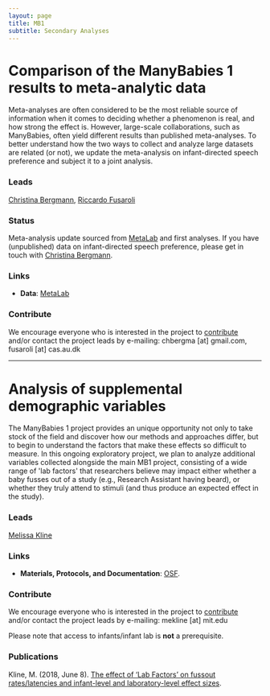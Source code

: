 ```yaml
---
layout: page
title: MB1
subtitle: Secondary Analyses
---
```


<!--
To-do:
- add information (+ pictures...), links etc.
-->

# Comparison of the ManyBabies 1 results to meta-analytic data
<!-- Description (300-word?) intro + method + result -->

Meta-analyses are often considered to be the most reliable source of information when it comes to deciding whether a phenomenon is real, and how strong the effect is. However, large-scale collaborations, such as ManyBabies, often yield different results than published meta-analyses. To better understand how the two ways to collect and analyze large datasets are related (or not), we update the meta-analysis on infant-directed speech preference and subject it to a joint analysis.


### Leads
[Christina Bergmann](https://www.mpi.nl/people/bergmann-christina), [Riccardo Fusaroli](https://pure.au.dk/portal/en/persons/riccardo-fusaroli(3f72f2a1-e93a-4689-872c-c11c9703c1cc).html)


### Status
Meta-analysis update sourced from [MetaLab](http://metalab.stanford.edu/dataset/idspref.html) and first analyses. If you have (unpublished) data on infant-directed speech preference, please get in touch with [Christina Bergmann](mailto:chbergma@gmail.com).

### Links
* **Data**: [MetaLab](http://metalab.stanford.edu/dataset/idspref.html)

<!--
* **Materials, Protocols, and Documentation**: [MB1B-OSF](https://osf.io/zauhq/).
* **Data and code**: [MB1B-GitHub](https://github.com/manybabies/mb1b-analysis-public).
* **Listserv**: [join here](https://mailman.stanford.edu/mailman/listinfo/manybabies1).
-->

### Contribute
We encourage everyone who is interested in the project to [contribute]({{site.baseurl}}/get_involved/) and/or contact the project leads by e-mailing: chbergma [at] gmail.com, fusaroli [at] cas.au.dk

<!--
### Publications
**News release**: See also the news releases by
-->

***

# Analysis of supplemental demographic variables
The ManyBabies 1 project provides an unique opportunity not only to take stock of the field and discover how our methods and approaches differ, but to begin to understand the factors that make these effects so difficult to measure. In this ongoing exploratory project, we plan to analyze additional variables collected alongside the main MB1 project, consisting of a wide range of 'lab factors' that researchers believe may impact either whether a baby fusses out of a study (e.g., Research Assistant having beard), or whether they truly attend to stimuli (and thus produce an expected effect in the study).

### Leads
[Melissa Kline](https://osf.io/d5mks/)

<!--### Status-->

### Links
* **Materials, Protocols, and Documentation**: [OSF](https://osf.io/ryzmb/).

### Contribute
We encourage everyone who is interested in the project to [contribute]({{site.baseurl}}/sign_up_log_in/) and/or contact the project leads by e-mailing: mekline [at] mit.edu

Please note that access to infants/infant lab is **not** a prerequisite.

### Publications
Kline, M. (2018, June 8). [The effect of ‘Lab Factors’ on fussout rates/latencies and infant-level and laboratory-level effect sizes](https://osf.io/puxbg/).
